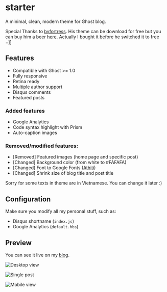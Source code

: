 # starter
A minimal, clean, modern theme for Ghost blog.

Special Thanks to [byfortress](http://byfortress.com/downloads/starter). His theme can be download for free but you can buy him a beer [here](https://creativemarket.com/lucas_delrio/1069273-Starter-Free-Ghost-Theme). Actually I bought it before he switched it to free =]]

## Features

- Compatible with Ghost >= 1.0
- Fully responsive
- Retina ready
- Multiple author support
- Disqus comments
- Featured posts

### Added features

- Google Analytics
- Code syntax highlight with Prism
- Auto-caption images

### Removed/modified features:

- [Removed] Featured images (home page and specific post)
- [Changed] Background color (from white to #FAFAFA)
- [Changed] Font to Google Fonts ([Athiti](https://fonts.google.com/specimen/Athiti))
- [Changed] Shrink size of blog title and post title

Sorry for some texts in theme are in Vietnamese. You can change it later :)

## Configuration

Make sure you modify all my personal stuff, such as:

- Disqus shortname (`index.js`)
- Google Analytics (`default.hbs`)

## Preview
You can see it live on my [blog](https://quangteomedia.com).

![Desktop view](https://i.imgur.com/vEZYfcm.jpg)

![Single post](https://i.imgur.com/bYS1wpJ.jpg)

![Mobile view](https://i.imgur.com/yOnKMbQ.jpg)
